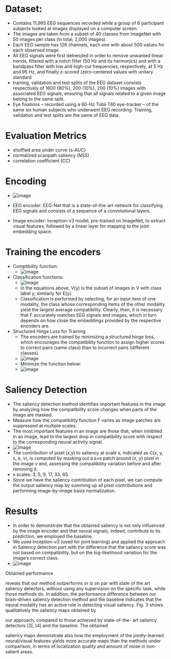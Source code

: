 # Dataset:
- Contains 11,965 EEG sequences recorded while a group of 6 participant subjects looked at images displayed on a computer screen.
- The images are taken from a subset of 40 classes from ImageNet with 50 images per class (in total, 2,000 images).
- Each EEG sample has 128 channels, each one with about 500 values for each observed image.
- All EEG signals were first detrended in order to remove unwanted linear trends, filtered with a notch filter (50 Hz and its harmonics) and with a bandpass filter with low and high-cut frequencies, respectively, at 5 Hz and 95 Hz, and finally z-scored (zero-centered values with unitary standard
- training, validation and test splits of the EEG dataset consists respectively of 1600 (80%), 200 (10%), 200 (10%) images with associated EEG signals, ensuring that all signals related to a given image belong to the same split.
- Eye fixations – recorded using a 60-Hz Tobii T60 eye-tracker – of the same six human subjects who underwent EEG recording. Training, validation and test splits are the same of EEG data.

# Evaluation Metrics
- shuffled area under curve (s-AUC) 
- normalized scanpath saliency (NSS)
- correlation coefficient (CC)


# Encoding
- ![image](https://github.com/user-attachments/assets/7a09e3a8-1d8e-41da-a63a-d37f714606f6)

- EEG encoder: EEG-Net that is a state-of-the-art network for classifying EEG signals and consists of a sequence of a convolutional layers.
- Image encoder: Inception-v3 model, pre-trained on ImageNet, to extract visual features, followed by a linear layer for mapping to the joint embedding space.

# Training the encoders
- Comptibility function:
  - ![image](https://github.com/user-attachments/assets/e032ad29-81c1-4718-8149-b4191521cbef)
- Classification functions:
  - ![image](https://github.com/user-attachments/assets/b9c7dc1f-fa7d-4877-ab7d-b54cf3139a05)
  - In the equations above, V(y) is the subset of images in V with class label y; similarly for E(y).
  - Classification is performed by selecting, for an input item of one modality, the class whose corresponding items of the other modality yield the largest average compatibility. Clearly, then, it is necessary that F accurately matches EEG signals and images, which in turn depends on how close the embeddings provided by the respective encoders are.
- Structured Hinge Loss for Training
  - The encoders are trained by minimizing a structured hinge loss, which encourages the compatibility function to assign higher scores to correct pairs (same class) than to incorrect pairs (different classes).
  - ![image](https://github.com/user-attachments/assets/2747885a-6fbd-439e-91ef-76352b96ff89)
  - Minimize the function below:
  - ![image](https://github.com/user-attachments/assets/fbec8a58-7610-422c-8ec7-5f1412411016)

# Saliency Detection
- The saliency detection method identifies important features in the image by analyzing how the compatibility score changes when parts of the image are masked.
- Measure how the compatibility function F varies as image patches are suppressed at multiple scales.
- The most important features in an image are those that, when inhibited in an image, lead to the largest drop in compatibility score with respect to the corresponding neural activity signal.
- ![image](https://github.com/user-attachments/assets/be4166ad-335a-45d2-bd80-40c0a682b472)
- The contribution of pixel (x,y) to saliency at scale s, indicated as C(x, y, s, e, v), is computed by masking out a s×s patch around (x, y) pixel in the image v and, assessing the compatibility variation before and after removing it.
- s scales: 3, 5, 9, 17, 33, 65.
- Since we have the saliency contribution of each pixel, we can compute the output saliency map by summing up all pixel contributions and performing image-by-image basis normalization.

# Results
- In order to demonstrate that the obtained saliency is not only influenced by the image encoder and that neural signals, indeed, contribute to its prediction, we employed the baseline.
- We used Inception-v3 (used for joint learning) and applied the approach in Saliency detection part with the difference that the saliency score was not based on compatibility, but on the log-likelihood variation for the image’s correct class.
- ![image](https://github.com/user-attachments/assets/e00a3587-c53b-4cf8-ad21-f496a557ae5e)

Obtained performance

reveals that our method outperforms or is on par with state
of the art saliency detectors, without using any supervision
on the specific task, while those methods do. In addition,
the performance difference between our brain-driven saliency
detection method and the baseline indicates that the neural
modality has an active role in detecting visual saliency.
Fig. 3 shows qualitatively the saliency maps obtained by

our approach, compared to those achieved by state-of-the-
art saliency detectors [3], [4] and the baseline. The obtained

saliency maps demonstrate also how the employment of the
jointly-learned neural/visual features yields more accurate
maps than the methods under comparison, in terms of
localization quality and amount of noise in non-salient areas.

